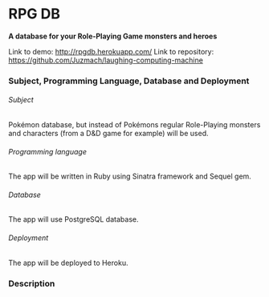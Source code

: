 # RPG DB
**A database for your Role-Playing Game monsters and heroes**

Link to demo: http://rpgdb.herokuapp.com/
Link to repository: https://github.com/Juzmach/laughing-computing-machine

### Subject, Programming Language, Database and Deployment

###### Subject

Pokémon database, but instead of Pokémons regular Role-Playing monsters and characters (from a D&D game for example) will be used.

###### Programming language

The app will be written in Ruby using Sinatra framework and Sequel gem. 

###### Database

The app will use PostgreSQL database.

###### Deployment 

The app will be deployed to Heroku. 

### Description

